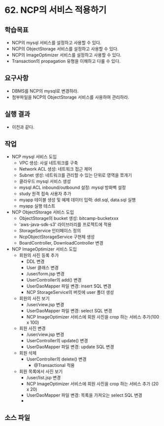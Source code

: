 # 62. NCP의 서비스 적용하기

## 학습목표

- NCP의 mysql 서비스를 설정하고 사용할 수 있다.
- NCP의 ObjectStorage 서비스를 설정하고 사용할 수 있다.
- NCP의 ImageOptimizer 서비스를 설정하고 사용할 수 있다.
- Transaction의 propagation 유형을 이해하고 다룰 수 있다.

## 요구사항

- DBMS를 NCP의 mysql로 변경하라.
- 첨부파일을 NCP의 ObjectStorage 서비스를 사용하여 관리하라.

## 실행 결과

- 이전과 같다.

## 작업

- NCP mysql 서비스 도입
  - VPC 생성: 사설 네트워크를 구축
  - Network ACL 생성: 네트워크 접근 제어
  - Subnet 생성: 네트워크를 관리할 수 있는 단위로 영역을 쪼개기
  - 클라우드 mysql 서비스 생성
  - mysql ACL inbound/outbound 설정: mysql 방화벽 설정
  - study 원격 접속 사용자 추가
  - myapp 테이블 생성 및 예제 데이터 입력: ddl.sql, data.sql 실행 
  - myapp 실행 테스트
- NCP ObjectStorage 서비스 도입
  - ObjectStorage의 bucket 생성: bitcamp-bucketxxx
  - 'aws-java-sdk-s3' 라이브러리를 프로젝트에 적용
  - StorageService 인터페이스 정의
  - NcpObjectStorageService 구현체 생성
  - BoardController, DownloadController 변경
- NCP ImageOptimizer 서비스 도입
  - 회원의 사진 등록 추가
    - DDL 변경
    - User 클래스 변경
    - /user/form.jsp 변경
    - UserController의 add() 변경
    - UserDaoMapper 파일 변경: insert SQL 변경
    - NCP StorageService의 버킷에 user 폴더 생성
  - 회원의 사진 보기
    - /user/view.jsp 변경
    - UserDaoMapper 파일 변경: select SQL 변경
    - NCP ImageOptimizer 서비스에 회원 사진을 crop 하는 서비스 추가(100 x 100)
  - 회원 사진 변경
    - /user/view.jsp 변경
    - UserController의 update() 변경
    - UserDaoMapper 파일 변경: update SQL 변경
  - 회원 삭제
    - UserController의 delete() 변경
      - @Transactional 적용
  - 회원 목록에서 사진 보기
    - /user/list.jsp 변경
    - NCP ImageOptimizer 서비스에 회원 사진을 crop 하는 서비스 추가 (20 x 20)
    - UserDaoMapper 파일 변경: 목록을 가져오는 select SQL 변경
    - 
## 소스 파일

